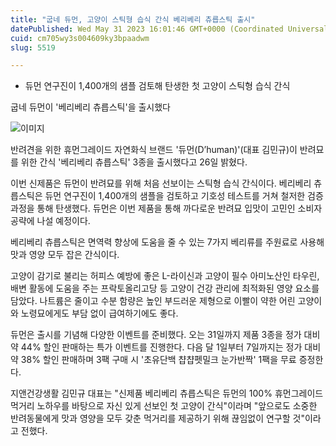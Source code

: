 ```yaml
---
title: "굽네 듀먼, 고양이 스틱형 습식 간식 베리베리 츄릅스틱 출시"
datePublished: Wed May 31 2023 16:01:46 GMT+0000 (Coordinated Universal Time)
cuid: cm705wy3s004609ky3bpaadwm
slug: 5519

---
```



- 듀먼 연구진이 1,400개의 샘플 검토해 탄생한 첫 고양이 스틱형 습식 간식

굽네 듀먼이 '베리베리 츄릅스틱'을 출시했다

![이미지](https://cdn.hashnode.com/res/hashnode/image/upload/v1739259020292/559f5e03-bb32-4a32-9d07-93650e811a6e.jpeg)

반려견을 위한 휴먼그레이드 자연화식 브랜드 '듀먼(D’human)'(대표 김민규)이 반려묘를 위한 간식 '베리베리 츄릅스틱' 3종을 출시했다고 26일 밝혔다.

이번 신제품은 듀먼이 반려묘를 위해 처음 선보이는 스틱형 습식 간식이다. 베리베리 츄릅스틱은 듀먼 연구진이 1,400개의 샘플을 검토하고 기호성 테스트를 거쳐 철저한 검증 과정을 통해 탄생했다. 듀먼은 이번 제품을 통해 까다로운 반려묘 입맛이 고민인 소비자 공략에 나설 예정이다.

베리베리 츄릅스틱은 면역력 향상에 도움을 줄 수 있는 7가지 베리류를 주원료로 사용해 맛과 영양 모두 잡은 간식이다.

고양이 감기로 불리는 허피스 예방에 좋은 L-라이신과 고양이 필수 아미노산인 타우린, 배변 활동에 도움을 주는 프락토올리고당 등 고양이 건강 관리에 최적화된 영양 요소를 담았다. 나트륨은 줄이고 수분 함량은 높인 부드러운 제형으로 이빨이 약한 어린 고양이와 노령묘에게도 부담 없이 급여하기에도 좋다.

듀먼은 출시를 기념해 다양한 이벤트를 준비했다. 오는 31일까지 제품 3종을 정가 대비 약 44% 할인 판매하는 특가 이벤트를 진행한다. 다음 달 1일부터 7일까지는 정가 대비 약 38% 할인 판매하며 3팩 구매 시 '초유단백 챱챱펫밀크 눈가반짝' 1팩을 무료 증정한다.

지앤건강생활 김민규 대표는 "신제품 베리베리 츄릅스틱은 듀먼의 100% 휴먼그레이드 먹거리 노하우를 바탕으로 자신 있게 선보인 첫 고양이 간식"이라며 "앞으로도 소중한 반려동물에게 맛과 영양을 모두 갖춘 먹거리를 제공하기 위해 끊임없이 연구할 것"이라고 전했다.